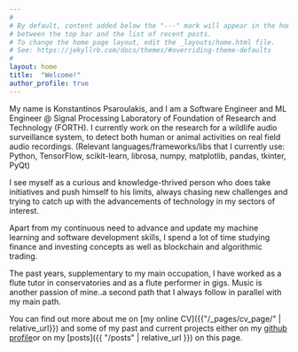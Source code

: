 ```yaml
---
#
# By default, content added below the "---" mark will appear in the home page
# between the top bar and the list of recent posts.
# To change the home page layout, edit the _layouts/home.html file.
# See: https://jekyllrb.com/docs/themes/#overriding-theme-defaults
#
layout: home
title:  "Welcome!"
author_profile: true
---
```



My name is Konstantinos Psaroulakis, and I am a Software Engineer and ML Engineer @ Signal Processing Laboratory of Foundation of Research and Technology (FORTH). 
I currently work on the research for a wildlife audio surveillance system, to detect both human or animal activities on real field audio recordings. (Relevant languages/frameworks/libs that I currently use: Python, TensorFlow, scikit-learn, librosa, numpy, matplotlib, pandas, tkinter, PyQt)


I see myself as a curious and knowledge-thrived person who does take initiatives and push himself to his limits, always chasing new challenges and trying to catch up with the advancements of technology in my sectors of interest.

Apart from my continuous need to advance and update my machine learning and software development skills, I spend a lot of time studying finance and investing concepts as well as blockchain and algorithmic trading.

The past years, supplementary to my main occupation, I have worked as a flute tutor in conservatories and as a flute performer in gigs. Music is another passion of mine..a second path that I always follow in parallel with my main path.

You can find out more about me on [my online CV]({{"/_pages/cv_page/" | relative_url}})	 and some of my past and current projects either on my [github profile]({{https://github.com/konpsar/}})or on my [posts]({{ "/posts" | relative_url }}) on this page.

<br/><br/>